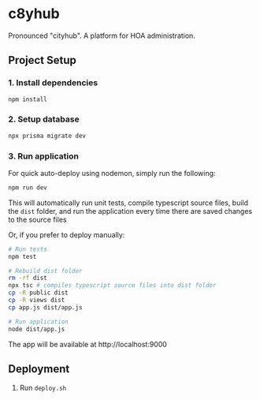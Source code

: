 # c8yhub
Pronounced "cityhub". A platform for HOA administration.

## Project Setup

### 1. **Install dependencies**
```sh
npm install
```

### 2. **Setup database**
```sh
npx prisma migrate dev
```

### 3. **Run application**
For quick auto-deploy using nodemon, simply run the following:
```sh
npm run dev
```

This will automatically run unit tests, compile typescript source files, build the `dist` folder, and run the application every time there are saved changes to the source files

Or, if you prefer to deploy manually:

```sh
# Run tests
npm test

# Rebuild dist folder
rm -rf dist
npx tsc # compiles typescript source files into dist folder
cp -R public dist
cp -R views dist
cp app.js dist/app.js

# Run application
node dist/app.js
```

The app will be available at http://localhost:9000

## Deployment
1. Run `deploy.sh`
